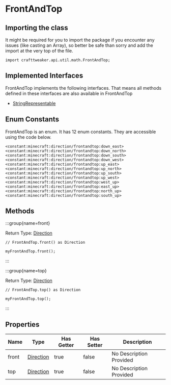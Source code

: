 # FrontAndTop

## Importing the class

It might be required for you to import the package if you encounter any issues (like casting an Array), so better be safe than sorry and add the import at the very top of the file.
```zenscript
import crafttweaker.api.util.math.FrontAndTop;
```


## Implemented Interfaces
FrontAndTop implements the following interfaces. That means all methods defined in these interfaces are also available in FrontAndTop

- [StringRepresentable](/vanilla/api/util/StringRepresentable)

## Enum Constants

FrontAndTop is an enum. It has 12 enum constants. They are accessible using the code below.

```zenscript
<constant:minecraft:direction/frontandtop:down_east>
<constant:minecraft:direction/frontandtop:down_north>
<constant:minecraft:direction/frontandtop:down_south>
<constant:minecraft:direction/frontandtop:down_west>
<constant:minecraft:direction/frontandtop:up_east>
<constant:minecraft:direction/frontandtop:up_north>
<constant:minecraft:direction/frontandtop:up_south>
<constant:minecraft:direction/frontandtop:up_west>
<constant:minecraft:direction/frontandtop:west_up>
<constant:minecraft:direction/frontandtop:east_up>
<constant:minecraft:direction/frontandtop:north_up>
<constant:minecraft:direction/frontandtop:south_up>
```
## Methods

:::group{name=front}

Return Type: [Direction](/vanilla/api/util/direction/Direction)

```zenscript
// FrontAndTop.front() as Direction

myFrontAndTop.front();
```

:::

:::group{name=top}

Return Type: [Direction](/vanilla/api/util/direction/Direction)

```zenscript
// FrontAndTop.top() as Direction

myFrontAndTop.top();
```

:::


## Properties

| Name | Type | Has Getter | Has Setter | Description |
|------|------|------------|------------|-------------|
| front | [Direction](/vanilla/api/util/direction/Direction) | true | false | No Description Provided |
| top | [Direction](/vanilla/api/util/direction/Direction) | true | false | No Description Provided |

